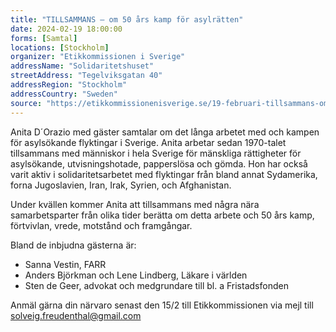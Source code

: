```yaml
---
title: "TILLSAMMANS – om 50 års kamp för asylrätten"
date: 2024-02-19 18:00:00
forms: [Samtal]
locations: [Stockholm]
organizer: "Etikkommissionen i Sverige"
addressName: "Solidaritetshuset"
streetAddress: "Tegelviksgatan 40"
addressRegion: "Stockholm"
addressCountry: "Sweden"
source: "https://etikkommissionenisverige.se/19-februari-tillsammans-om-50-ars-kamp-for-asylratten/"
---
```

Anita D´Orazio med gäster samtalar om det långa arbetet med och kampen för asylsökande flyktingar i Sverige. Anita arbetar sedan 1970-talet tillsammans med människor i hela Sverige för mänskliga rättigheter för asylsökande, utvisningshotade, papperslösa och gömda. Hon har också varit aktiv i solidaritetsarbetet med flyktingar från bland annat Sydamerika, forna Jugoslavien, Iran, Irak, Syrien, och Afghanistan. 

Under kvällen kommer Anita att tillsammans med några nära samarbetsparter från olika tider berätta om detta arbete och 50 års kamp, förtvivlan, vrede, motstånd och framgångar.

Bland de inbjudna gästerna är: 
- Sanna Vestin, FARR
- Anders Björkman och Lene Lindberg, Läkare i världen
- Sten de Geer, advokat och medgrundare till bl. a Fristadsfonden 

Anmäl gärna din närvaro senast den 15/2 till Etikkommissionen via mejl till solveig.freudenthal@gmail.com
